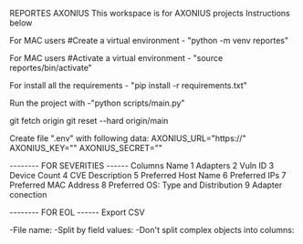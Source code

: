 
REPORTES AXONIUS
This workspace is for AXONIUS projects 
Instructions below

For MAC users #Create a virtual environment - "python -m venv reportes"

For MAC users #Activate a virtual environment - "source reportes/bin/activate"

For install all the requirements - "pip install -r requirements.txt"

Run the project with -"python scripts/main.py"


git fetch origin
git reset --hard origin/main



Create file ".env" with following data:
    AXONIUS_URL="https://<ip>"
    AXONIUS_KEY="<key>"
    AXONIUS_SECRET="<secret>"

-------- FOR SEVERITIES ------
Columns     Name
1           Adapters
2           Vuln ID
3           Device Count
4           CVE Description
5           Preferred Host Name
6           Preferred IPs
7           Preferred MAC Address
8           Preferred OS: Type and Distribution
9           Adapter conection

-------- FOR EOL ------
    Export CSV

-File name: <eol>
-Split by field values: <Installed Software>
-Don't split complex objects into columns: <check>